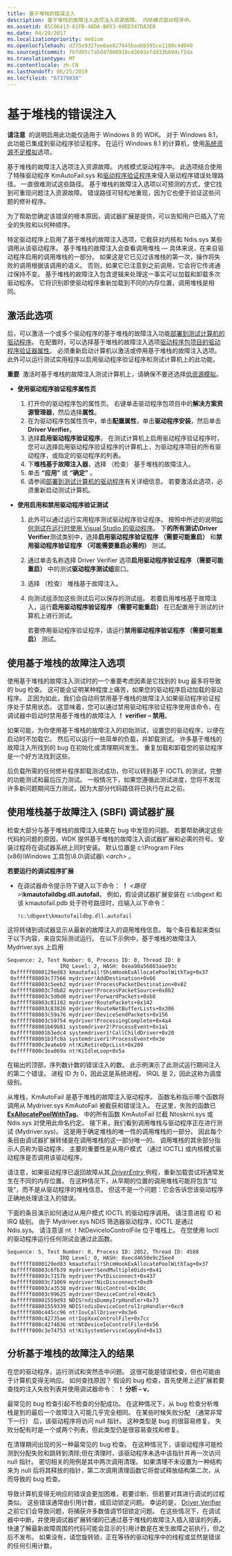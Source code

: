 ```yaml
---
title: 基于堆栈的错误注入
description: 基于堆栈的故障注入选项注入资源故障。 内核模式驱动程序中。
ms.assetid: B5C06413-81FB-46DA-B053-80ED347DA3EB
ms.date: 04/20/2017
ms.localizationpriority: medium
ms.openlocfilehash: d275e9327ee6ae827645baabb595ce1180c4d040
ms.sourcegitcommit: fb7d95c7a5d47860918cd3602efdd33b69dcf2da
ms.translationtype: MT
ms.contentlocale: zh-CN
ms.lasthandoff: 06/25/2019
ms.locfileid: "67379038"
---
```

# <a name="stack-based-failure-injection"></a>基于堆栈的错误注入


**请注意**  的说明启用此功能仅适用于 Windows 8 的 WDK。 对于 Windows 8.1，此功能已集成到驱动程序验证程序。 在运行 Windows 8.1 的计算机，使用[系统资源不足模拟](systematic-low-resource-simulation.md)选项。

 

基于堆栈的故障注入选项注入资源故障。 内核模式驱动程序中。 此选项结合使用了特殊驱动程序 KmAutoFail.sys 和[驱动程序验证程序](driver-verifier.md)来侵入驱动程序错误处理路径。 一直很难测试这些路径。 基于堆栈的故障注入选项以可预测的方式，使它找到可重现问题注入资源故障。 错误路径可轻松地重现，因为它也便于验证这些问题的修补程序。

为了帮助您确定该错误的根本原因，调试器扩展是提供，可以告知用户已插入了完全的失败和以何种顺序。

特定驱动程序上启用了基于堆栈的故障注入选项，它截获对内核和 Ndis.sys 某些调用从该驱动程序。 基于堆栈的故障注入会查看调用堆栈 — 具体来说，在来自驱动程序启用的调用堆栈的一部分。 如果这是它已见过该堆栈的第一次，操作将失败的调用根据该调用的语义。 否则，如果它已注意到之前调用，它会将它传递通过保持不变。 基于堆栈的故障注入包含逻辑来处理这一事实可以加载和卸载多次驱动程序。 它将识别即使驱动程序重新加载到不同的内存位置，调用堆栈是相同。

## <a name="span-idactivatingthisoptionspanspan-idactivatingthisoptionspanspan-idactivatingthisoptionspanactivating-this-option"></a><span id="Activating_this_option"></span><span id="activating_this_option"></span><span id="ACTIVATING_THIS_OPTION"></span>激活此选项


后，可以激活一个或多个驱动程序的基于堆栈的故障注入功能[部署到测试计算机的驱动程序](https://docs.microsoft.com/windows-hardware/drivers)。 在配置时，可以选择基于堆栈的故障注入选项[驱动程序包项目的驱动程序验证器属性](https://docs.microsoft.com/windows-hardware/drivers)。 必须重新启动计算机以激活或停用基于堆栈的故障注入选项。 此外可以运行测试实用程序以启用驱动程序验证程序和测试计算机上的此功能。

**重要**  激活时基于堆栈的故障注入测试计算机上，请确保不要还选择[低资源模拟](low-resources-simulation.md)。

 

-   **使用驱动程序验证程序属性页**

    1.  打开你的驱动程序包的属性页。 右键单击驱动程序包项目中的**解决方案资源管理器**，然后选择**属性**。
    2.  在为驱动程序包属性页中，单击**配置属性**，单击**驱动程序安装**，然后单击**Driver Verifier**。
    3.  选择**启用驱动程序验证程序**。 在测试计算机上启用驱动程序验证程序时，您可以选择启用驱动程序验证程序的计算机上，为驱动程序项目的所有驱动程序，或指定的驱动程序的列表。
    4.  下**堆栈基于故障注入器**，选择 （检查） 基于堆栈的故障注入。
    5.  单击 **“应用”** 或 **“确定”** 。
    6.  请参阅[部署到测试计算机的驱动程序](https://docs.microsoft.com/windows-hardware/drivers)有关详细信息。 若要激活此选项，必须重新启动测试计算机。
-   **使用启用和禁用驱动程序验证测试**

    1.  此外可以通过运行实用程序测试驱动程序验证程序。 按照中所述的说明[如何测试在运行时使用 Visual Studio 的驱动程序](https://docs.microsoft.com/windows-hardware/drivers)。 下**的所有测试\\Driver Verifier**测试类别中，选择**启用驱动程序验证程序 （需要可能重启）** 和**禁用驱动程序验证程序 （可能需要重启必需的）** 测试。
    2.  通过单击名称选择 Driver Verifier 选项**启用驱动程序验证程序 （需要可能重启）** 中的测试**驱动程序测试组**窗口。
    3.  选择 （检查） 堆栈基于故障注入。
    4.  向测试组添加这些测试后可以保存的测试组。 若要启用堆栈基于故障注入，运行**启用驱动程序验证程序 （需要可能重启）** 在已配置用于测试的计算机上进行测试。

        若要停用驱动程序验证程序，请运行**禁用驱动程序验证程序 （需要可能重启）** 测试。

## <a name="span-idusingthestackbasedfailureinjectionoptionspanspan-idusingthestackbasedfailureinjectionoptionspanspan-idusingthestackbasedfailureinjectionoptionspanusing-the-stack-based-failure-injection-option"></a><span id="Using_the_Stack_Based_Failure_Injection_option"></span><span id="using_the_stack_based_failure_injection_option"></span><span id="USING_THE_STACK_BASED_FAILURE_INJECTION_OPTION"></span>使用基于堆栈的故障注入选项


使用基于堆栈的故障注入测试时的一个重要考虑因素是它找到的 bug 最多将导致的 bug 检查。 这可能会证明某种程度上痛苦，如果您的驱动程序启动加载的驱动程序。 正因为如此，我们会自动将禁用基于堆栈的故障注入如果驱动程序验证程序处于禁用状态。 这意味着，您可以通过禁用驱动程序验证程序使用该命令，在调试器中启动时禁用基于堆栈的故障注入 **！ verifier – 禁用**。

如果可能，为你使用基于堆栈的故障注入的初始测试，设置您的驱动程序，以便在启动时不加载它。 然后可以运行一些简单的负载，并卸载测试。 许多基于堆栈的故障注入所找到的 bug 在初始化或清理期间发生。 重复加载和卸载您的驱动程序是一个好方法找到这些。

后负载所需的任何修补程序卸载测试成功，你可以转到基于 IOCTL 的测试，完整的功能测试和最后压力测试。 一般情况下，如果您遵循此测试进度，您将不发现许多新问题期间压力测试，因为大部分代码路径将已执行在此之前。

## <a name="span-idusingthestackbasedfailureinjectionsbfidebuggerextensionspanspan-idusingthestackbasedfailureinjectionsbfidebuggerextensionspanspan-idusingthestackbasedfailureinjectionsbfidebuggerextensionspanusing-the-stack-based-failure-injection-sbfi-debugger-extension"></a><span id="Using_the_Stack_Based_Failure_Injection__SBFI__debugger_extension"></span><span id="using_the_stack_based_failure_injection__sbfi__debugger_extension"></span><span id="USING_THE_STACK_BASED_FAILURE_INJECTION__SBFI__DEBUGGER_EXTENSION"></span>使用堆栈基于故障注入 (SBFI) 调试器扩展


检查大部分与基于堆栈的故障注入结果在 bug 中发现的问题。 若要帮助确定这些代码的问题的原因，WDK 提供基于堆栈的故障注入调试器扩展和必需的符号。 安装过程将在调试器系统上同时安装。 默认位置是 c:\\Program Files (x86)\\Windows 工具包\\8.0\\调试器\\ *&lt;arch&gt;* 。

**若要运行的调试程序扩展**

- 在调试器命令提示符下键入以下命令： **！** <em>&lt;路径&gt;\\</em>**kmautofaildbg.dll.autofail**。 例如，假设调试器扩展安装在 c:\\dbgext 和该 kmautofail.pdb 处于符号路径时，应输入以下命令：

  ```
  !c:\dbgext\kmautofaildbg.dll.autofail
  ```

这将转储到调试器显示从最新的故障注入的调用堆栈信息。 每个条目看起来类似于以下内容，来自实际测试运行。 在以下示例中，基于堆栈的故障注入 Mydriver.sys 上启用

```
Sequence: 2, Test Number: 0, Process ID: 0, Thread ID: 0
                 IRQ Level: 2, HASH: 0xea98a56083aae93c
 0xfffff8800129ed83 kmautofail!ShimHookExAllocatePoolWithTag+0x37
 0xfffff88003c77566 mydriver!AddDestination+0x66
 0xfffff88003c5eeb2 mydriver!ProcessPacketDestination+0x82
 0xfffff88003c7db82 mydriver!ProcessPacketSource+0x8b2
 0xfffff88003c5d0d8 mydriver!ForwardPackets+0xb8
 0xfffff88003c81102 mydriver!RoutePackets+0x142
 0xfffff88003c83826 mydriver!RouteNetBufferLists+0x306
 0xfffff88003c59a76 mydriver!DeviceSendPackets+0x156
 0xfffff88003c59754 mydriver!ProcessingComplete+0x4a4
 0xfffff88001b69b81 systemdriver2!ProcessEvent+0x1a1
 0xfffff88001b3edc4 systemdriver1!CallChildDriver+0x20
 0xfffff88001b3fc0a systemdriver1!ProcessEvent+0x3e
 0xfffff800c3ea6eb9 nt!KiRetireDpcList+0x209
 0xfffff800c3ea869a nt!KiIdleLoop+0x5a
```

在输出的顶部，序列数计数的错误注入的数。 此示例演示了此测试运行期间注入的第二个错误。 进程 ID 为 0，因此这是系统进程。 IRQL 是 2，因此这称为调度级别。

从堆栈，KmAutoFail 是基于堆栈的故障注入驱动程序。 函数名称指示哪个函数将调用从 Mydriver.sys KmAutoFail 被截获和错误注入。 在这里，失败的函数已[ **ExAllocatePoolWithTag**](https://docs.microsoft.com/windows-hardware/drivers/ddi/content/wdm/nf-wdm-exallocatepoolwithtag)。 中的所有函数 KmAutoFail 拦截 Ntoskrnl.sys 或 Ndis.sys 对使用此命名约定。 接下来，我们看到调用堆栈与驱动程序正在进行测试 (Mydriver.sys)。 这是用于确定堆栈的唯一性的调用堆栈的一部分。 因此每个条目由调试器扩展转储是在调用堆栈的这一部分唯一的。 调用堆栈的其余部分指示人员称为驱动程序。 主要的重要性是从用户模式 （通过 IOCTL) 或内核模式驱动程序是否调用该驱动程序。

请注意，如果驱动程序已返回故障从其[ *DriverEntry* ](https://docs.microsoft.com/windows-hardware/drivers/ddi/content/wdm/nc-wdm-driver_initialize)例程，重新加载尝试将通常发生在不同的内存位置。 在这种情况下，从早期的位置的调用堆栈可能将包含"垃圾"，而不是从驱动程序的堆栈信息。 但这不是一个问题：它会告诉您该驱动程序正确地处理该注入的错误。

下面的条目演示如何通过从用户模式 IOCTL 的驱动程序调用。 请注意进程 ID 和 IRQ 级别。 由于 Mydriver.sys NDIS 筛选器驱动程序，IOCTL 是通过 Ndis.sys。 请注意该 nt ！NtDeviceIoControlFile 位于堆栈上。 在您使用 Ioctl 的驱动程序运行任何测试会通过此函数。

```
Sequence: 5, Test Number: 0, Process ID: 2052, Thread ID: 4588
                 IRQ Level: 0, HASH: 0xecd4650e9c25ee4
 0xfffff8800129ed83 kmautofail!ShimHookExAllocatePoolWithTag+0x37
 0xfffff88003c6fb39 mydriver!SendMultipleOids+0x41
 0xfffff88003c7157b mydriver!PvtDisconnect+0x437
 0xfffff88003c71069 mydriver!NicDisconnect+0xd9
 0xfffff88003ca3538 mydriver!NicControl+0x10c
 0xfffff88003c99625 mydriver!DeviceControl+0x4c5
 0xfffff88001559d93 NDIS!ndisDummyIrpHandler+0x73
 0xfffff88001559339 NDIS!ndisDeviceControlIrpHandler+0xc9
 0xfffff800c445cc96 nt!IovCallDriver+0x3e6
 0xfffff800c42735ae nt!IopXxxControlFile+0x7cc
 0xfffff800c4274836 nt!NtDeviceIoControlFile+0x56
 0xfffff800c3e74753 nt!KiSystemServiceCopyEnd+0x13
```

## <a name="span-idanalyzingtheresultsofstackbasedfailureinjectionspanspan-idanalyzingtheresultsofstackbasedfailureinjectionspanspan-idanalyzingtheresultsofstackbasedfailureinjectionspananalyzing-the-results-of-stack-based-failure-injection"></a><span id="Analyzing_the_results_of_Stack_Based_Failure_Injection"></span><span id="analyzing_the_results_of_stack_based_failure_injection"></span><span id="ANALYZING_THE_RESULTS_OF_STACK_BASED_FAILURE_INJECTION"></span>分析基于堆栈的故障注入的结果


在您的驱动程序，运行测试和突然击中问题。 这很可能是错误检查，但也可能由于计算机变得无响应。 如何查找原因？ 假设的 bug 检查，首先使用上述扩展若要查找的注入失败列表并使用调试器命令： **！ 分析 – v**。

最常见的 bug 检查引起不检查的分配成功。 在这种情况下，从 bug 检查分析堆栈是到的最后一个故障注入可能几乎完全相同。 在某些时候失败分配 （通常非常下一行） 后，该驱动程序将访问 null 指针。 这种类型是 bug 的很容易修复。 失败分配有时是一个或两个列表，但此类型仍是很容易查找和修复。

在清理期间出现的另一种最常见的 bug 检查。 在这种情况下，该驱动程序可能检测到分配失败和跳转到清除;但在清理时，该驱动程序未选中该指针并再一次访问 null 指针。 密切相关的用例是其中两次调用清理。 如果清理不未设置为一种结构来为 null 后将其释放的指针，第二次调用清理函数它将尝试释放结构第二次，从而导致的 bug 检查。

导致计算机变得无响应的错误会更加困难，若要诊断，但若要对其进行调试的过程类似。 这些错误通常由引用计数，或启动锁定问题。 幸运的是， [Driver Verifier](driver-verifier.md)之前它们会导致问题，将捕获许多数值调节钮锁定问题。 在这些情况下，在调试器中中断，并使用调试器扩展转储的已通过基于堆栈的故障注入插入错误的列表。 快速了解最新故障周围的代码可能会显示的引用计数是在发生故障之前执行，但之后不发布。 如果没有，请您旋转锁，正在等待的驱动程序中的线程或显然是错误的任何引用计数。

 

 





